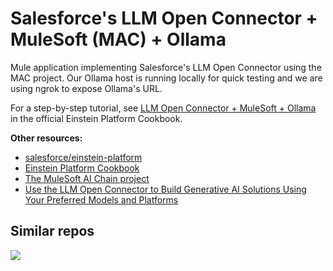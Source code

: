 # Salesforce's LLM Open Connector + MuleSoft (MAC) + Ollama

Mule application implementing Salesforce's LLM Open Connector using the MAC project. Our Ollama host is running locally for quick testing and we are using ngrok to expose Ollama's URL.

For a step-by-step tutorial, see [LLM Open Connector + MuleSoft + Ollama](https://opensource.salesforce.com/einstein-platform/mulesoft-ollama#test-the-deployed-mule-app) in the official Einstein Platform Cookbook.

**Other resources:**

- [salesforce/einstein-platform](https://github.com/salesforce/einstein-platform)
- [Einstein Platform Cookbook](https://opensource.salesforce.com/einstein-platform/)
- [The MuleSoft AI Chain project](https://mac-project.ai/)
- [Use the LLM Open Connector to Build Generative AI Solutions Using Your Preferred Models and Platforms](https://developer.salesforce.com/blogs/2024/10/build-generative-ai-solutions-with-llm-open-connector)

## Similar repos

[![](https://github-readme-stats.vercel.app/api/pin/?username=ProstDev&repo=mac-ollama-proj&theme=graywhite)](https://github.com/ProstDev/mac-ollama-proj)

